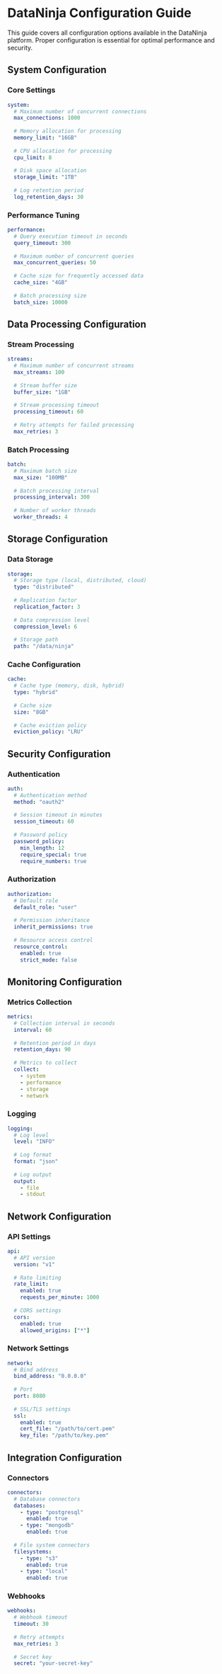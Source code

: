 # DataNinja Configuration Guide

This guide covers all configuration options available in the DataNinja platform. Proper configuration is essential for optimal performance and security.

## System Configuration

### Core Settings
```yaml
system:
  # Maximum number of concurrent connections
  max_connections: 1000
  
  # Memory allocation for processing
  memory_limit: "16GB"
  
  # CPU allocation for processing
  cpu_limit: 8
  
  # Disk space allocation
  storage_limit: "1TB"
  
  # Log retention period
  log_retention_days: 30
```

### Performance Tuning
```yaml
performance:
  # Query execution timeout in seconds
  query_timeout: 300
  
  # Maximum number of concurrent queries
  max_concurrent_queries: 50
  
  # Cache size for frequently accessed data
  cache_size: "4GB"
  
  # Batch processing size
  batch_size: 10000
```

## Data Processing Configuration

### Stream Processing
```yaml
streams:
  # Maximum number of concurrent streams
  max_streams: 100
  
  # Stream buffer size
  buffer_size: "1GB"
  
  # Stream processing timeout
  processing_timeout: 60
  
  # Retry attempts for failed processing
  max_retries: 3
```

### Batch Processing
```yaml
batch:
  # Maximum batch size
  max_size: "100MB"
  
  # Batch processing interval
  processing_interval: 300
  
  # Number of worker threads
  worker_threads: 4
```

## Storage Configuration

### Data Storage
```yaml
storage:
  # Storage type (local, distributed, cloud)
  type: "distributed"
  
  # Replication factor
  replication_factor: 3
  
  # Data compression level
  compression_level: 6
  
  # Storage path
  path: "/data/ninja"
```

### Cache Configuration
```yaml
cache:
  # Cache type (memory, disk, hybrid)
  type: "hybrid"
  
  # Cache size
  size: "8GB"
  
  # Cache eviction policy
  eviction_policy: "LRU"
```

## Security Configuration

### Authentication
```yaml
auth:
  # Authentication method
  method: "oauth2"
  
  # Session timeout in minutes
  session_timeout: 60
  
  # Password policy
  password_policy:
    min_length: 12
    require_special: true
    require_numbers: true
```

### Authorization
```yaml
authorization:
  # Default role
  default_role: "user"
  
  # Permission inheritance
  inherit_permissions: true
  
  # Resource access control
  resource_control:
    enabled: true
    strict_mode: false
```

## Monitoring Configuration

### Metrics Collection
```yaml
metrics:
  # Collection interval in seconds
  interval: 60
  
  # Retention period in days
  retention_days: 90
  
  # Metrics to collect
  collect:
    - system
    - performance
    - storage
    - network
```

### Logging
```yaml
logging:
  # Log level
  level: "INFO"
  
  # Log format
  format: "json"
  
  # Log output
  output:
    - file
    - stdout
```

## Network Configuration

### API Settings
```yaml
api:
  # API version
  version: "v1"
  
  # Rate limiting
  rate_limit:
    enabled: true
    requests_per_minute: 1000
  
  # CORS settings
  cors:
    enabled: true
    allowed_origins: ["*"]
```

### Network Settings
```yaml
network:
  # Bind address
  bind_address: "0.0.0.0"
  
  # Port
  port: 8080
  
  # SSL/TLS settings
  ssl:
    enabled: true
    cert_file: "/path/to/cert.pem"
    key_file: "/path/to/key.pem"
```

## Integration Configuration

### Connectors
```yaml
connectors:
  # Database connectors
  databases:
    - type: "postgresql"
      enabled: true
    - type: "mongodb"
      enabled: true
  
  # File system connectors
  filesystems:
    - type: "s3"
      enabled: true
    - type: "local"
      enabled: true
```

### Webhooks
```yaml
webhooks:
  # Webhook timeout
  timeout: 30
  
  # Retry attempts
  max_retries: 3
  
  # Secret key
  secret: "your-secret-key"
```